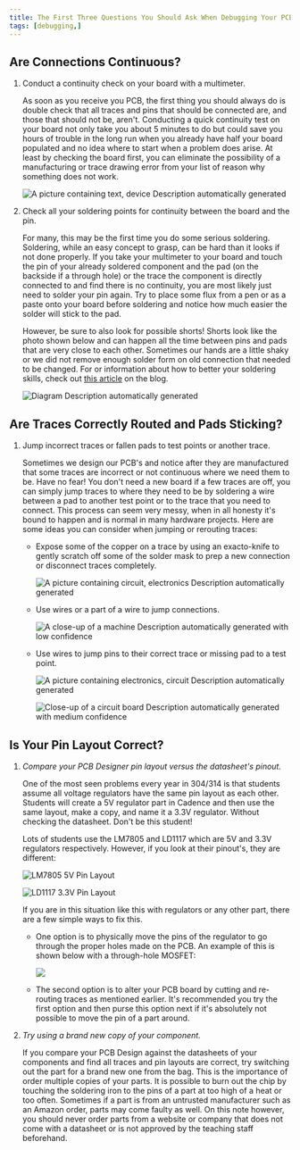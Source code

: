 ```yaml
---
title: The First Three Questions You Should Ask When Debugging Your PCB and Possible Solutions
tags: [debugging,]
---
```


## Are Connections Continuous?

1. Conduct a continuity check on your board with a multimeter.

    As soon as you receive you PCB, the first thing you should always do is double check that all traces and pins that should be connected are, and those that should not be, aren't. Conducting a quick continuity test on your board not only take you about 5 minutes to do but could save you hours of trouble in the long run when you already have half your board populated and no idea where to start when a problem does arise. At least by checking the board first, you can eliminate the possibility of a manufacturing or trace drawing error from your list of reason why something does not work.
    
    ![A picture containing text, device Description automatically generated]
    
1. Check all your soldering points for continuity between the board and the pin.

    For many, this may be the first time you do some serious soldering. Soldering, while an easy concept to grasp, can be hard than it looks if not done properly. If you take your multimeter to your board and touch the pin of your already soldered component and the pad (on the backside if a through hole) or the trace the component is directly connected to and find there is no continuity, you are most likely just need to solder your pin again. Try to place some flux from a pen or as a paste onto your board before soldering and notice how much easier the solder will stick to the pad.

    However, be sure to also look for possible shorts! Shorts look like the photo shown below and can happen all the time between pins and pads that are very close to each other. Sometimes our hands are a little shaky or we did not remove enough solder form on old connection that needed to be changed. For or information about how to better your soldering skills, check out [this article] on the blog.

    ![Diagram Description automatically generated]
    
## Are Traces Correctly Routed and Pads Sticking?

1. Jump incorrect traces or fallen pads to test points or another trace.

    Sometimes we design our PCB's and notice after they are manufactured that some traces are incorrect or not continuous where we need them to be. Have no fear! You don't need a new board if a few traces are off, you can simply jump traces to where they need to be by soldering a wire between a pad to another test point or to the trace that you need to connect. This process can seem very messy, when in all honesty it's bound to happen and is normal in many hardware projects. Here are some ideas you can consider when jumping or rerouting traces:

    * Expose some of the copper on a trace by using an exacto-knife to gently scratch off some of the solder mask to prep a new connection or disconnect traces completely.

        ![A picture containing circuit, electronics Description automatically generated]

    * Use wires or a part of a wire to jump connections.

        ![A close-up of a machine Description automatically generated with low confidence]

    * Use wires to jump pins to their correct trace or missing pad to a test point.

        ![A picture containing electronics, circuit Description automatically generated]
    
        ![Close-up of a circuit board Description automatically generated with medium confidence]

##  **Is Your Pin Layout Correct?**

1.  *Compare your PCB Designer pin layout versus the datasheet's pinout.*

    One of the most seen problems every year in 304/314 is that students assume all voltage regulators have the same pin layout as each other. Students will create a 5V regulator part in Cadence and then use the same layout, make a copy, and name it a 3.3V regulator. Without checking the datasheet. Don't be this student!

    Lots of students use the LM7805 and LD1117 which are 5V and 3.3V regulators respectively. However, if you look at their pinout's, they are different:

    ![LM7805 5V Pin Layout][1]

    ![LD1117 3.3V Pin Layout][2]

    If you are in this situation like this with regulators or any other part, there are a few simple ways to fix this.

    * One option is to physically move the pins of the regulator to go through the proper holes made on the PCB. An example of this is shown below with a through-hole MOSFET:

        ![][3]

    * The second option is to alter your PCB board by cutting and re-routing traces as mentioned earlier. It's recommended you try the first option and then purse this option next if it's absolutely not possible to move the pin of a part around.

1.  *Try using a brand new copy of your component.*

    If you compare your PCB Design against the datasheets of your components and find all traces and pin layouts are correct, try switching out the part for a brand new one from the bag. This is the importance of order multiple copies of your parts. It is possible to burn out the chip by touching the soldering iron to the pins of a part at too high of a heat or too often. Sometimes if a part is from an untrusted manufacturer such as an Amazon order, parts may come faulty as well. On this note however, you should never order parts from a website or company that does not come with a datasheet or is not approved by the teaching staff beforehand.

  [A picture containing text, device Description automatically generated]: image1.jpg 
  [this article]: http://esdresources.blogspot.com/2016/02/soldering-and-desoldering-tips-and.html
  [Diagram Description automatically generated]: image2.jpeg 
  [A picture containing circuit, electronics Description automatically generated]: image3.jpeg 
  [A close-up of a machine Description automatically generated with low confidence]: image4.jpeg 
  [A picture containing electronics, circuit Description automatically generated]: image5.jpg 
  [Close-up of a circuit board Description automatically generated with medium confidence]: image6.jpg 
  [1]: image7.jpg 
  [2]: image8.jpg 
  [3]: image9.jpeg 
